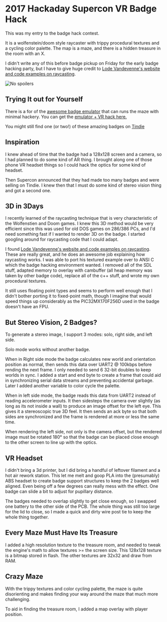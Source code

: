 # 2017 Hackaday Supercon VR Badge Hack

This was my entry to the badge hack contest.

It is a wolfenstein/doom style raycaster with trippy procedural textures and a cycling color palette. The map is a maze, and there is a hidden treasure in the room with an X.

I didn't write any of this before badge pickup on Friday for the early badge hacking party, but I have to give huge credit to [Lode Vandevenne's website and code examples on raycasting](http://lodev.org/cgtutor/).

![No spoilers](images/demo.gif "No spoilers")

## Trying It out for Yourself

There is a for of the [awesome badge emulator](https://github.com/graphiq/hackaday2017-badge-emul) that can runs the maze with minimal hackery. You can get the [emulator + VR hack here.](https://github.com/simap/hackaday2017-vr-plus-badge-emul)

You might still find one (or two!) of these amazing badges on [Tindie](https://www.tindie.com/products/hackadaystore/2017-hackaday-superconference-badge)

## Inspiration

I knew ahead of time that the badge had a 128x128 screen and a camera, so I had planned to do some kind of AR thing. I brought along one of those phone VR headset things so I could hack the optics for some kind of headset.

Then Supercon announced that they had made too many badges and were selling on Tindie. I knew then that I must do some kind of stereo vision thing and got a second one.

## 3D in 3Days

I recently learned of the raycasting technique that is very characteristic of the Wolfenstien and Doom games. I knew this 3D method would be very efficient since this was used for old DOS games on 286/386 PCs, and I'd need something fast if I wanted to render 3D on the badge. I started googling around for raycasting code that I could adapt. 

I found [Lode Vandevenne's website and code examples on raycasting](http://lodev.org/cgtutor/). These are really great, and he does an awesome job explaining how raycasting works. I was able to port his textured example over to ANSI C which the badge hacking environment wanted. I removed all of the SDL stuff, adapted memory to overlay with cambuffer (all heap memory was taken by other badge code), replace all of the c++ stuff, and wrote my own procedural textures.

It still uses floating point types and seems to perform well enough that I didn't bother porting it to fixed-point math, though I imagine that would speed things up considerably as the PIC32MX170F256D used in the badge doesn't have an FPU.


## But Stereo Vision, 2 Badges?

To generate a stereo image, I support 3 modes: solo, right side, and left side. 

Solo mode works without another badge. 

When in Right side mode the badge calculates new world and orientation position as normal, then sends this data over UART2 @ 100kbps before rending the next frame. I only needed to send 6 32-bit doubles to keep worlds in sync. I added a start and end byte to create a frame that could aid in synchronizing serial data streams and preventing accidental garbage. Later I added another variable to color cycle the palette.

When in left side mode, the badge reads this data from UART2 instead of reading accelerometer inputs. It then sidesteps the camera over slightly (as long as its not inside a wall) to produce an image offset for the left eye. This gives it a stereoscopic true 3D feel. It then sends an ack byte so that both sides are synchronized and the frame is rendered at more or less the same time.

When rendering the left side, not only is the camera offset, but the rendered image must be rotated 180° so that the badge can be placed close enough to the other screen to line up with the optics.

## VR Headset

I didn't bring a 3d printer, but I did bring a handful of leftover filament and a hot air rework station. This let me melt and goop PLA into the (presumably) ABS headset to create badge support structures to keep the 2 badges well aligned. Even being off a few degrees can really mess with the effect. One badge can slide a bit to adjust for pupillary distance.

The badges needed to overlap slightly to get close enough, so I swapped one battery to the other side of the PCB. The whole thing was still too large for the lid to close, so I made a quick and dirty wire post tie to keep the whole thing together.

## Every Maze Must Have Its Treasure

I added a high resolution texture to the treasure room, and needed to tweak the engine's math to allow textures >= the screen size. This 128x128 texture is a bitmap stored in flash. The other textures are 32x32 and draw from RAM.

## Crazy Maze

With the trippy textures and color cycling palette, the maze is quite disorienting and makes finding your way around the maze that much more challenging.

To aid in finding the treasure room, I added a map overlay with player position.

